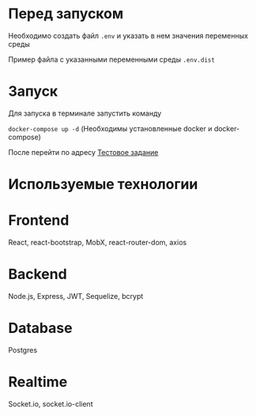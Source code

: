 Перед запуском
=
Необходимо создать файл `.env` и указать в нем значения переменных среды<br>

Пример файла с указанными переменными среды `.env.dist`


Запуск
=
Для запуска в терминале запустить команду <br>

`docker-compose up -d` (Необходимы установленные docker и docker-compose)<br>

После перейти по адресу [Тестовое задание](http://localhost:1000)<br>


Используемые технологии
=

Frontend
=
React, react-bootstrap, MobX, react-router-dom, axios

Backend
=
Node.js, Express, JWT, Sequelize, bcrypt

Database
=
Postgres

Realtime
=
Socket.io, socket.io-client
